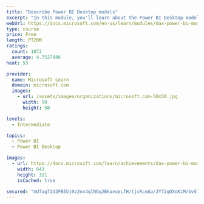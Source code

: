 ```yaml
---
title: "Describe Power BI Desktop models"
excerpt: "In this module, you'll learn about the Power BI Desktop model structure, star schema design basics, analytics queries, and report visual configuration. This module provides a strong foundation on which you can learn to optimize model designs and add model calculations."
webUrl: https://docs.microsoft.com/en-us/learn/modules/dax-power-bi-models/
type: course
price: Free
length: PT20M
ratings:
  count: 1072
  average: 4.7527986
heat: 53

provider:
  name: Microsoft Learn
  domain: microsoft.com
  images:
    - url: /assets/images/organizations/microsoft.com-50x50.jpg
      width: 50
      height: 50

levels:
  - Intermediate

topics:
  - Power BI
  - Power BI Desktop

images:
  - url: https://docs.microsoft.com/learn/achievements/dax-power-bi-models-social.png
    width: 643
    height: 321
    isCached: true

secured: "mU7aq71d2FB5bj0z2nx4qlNGqJBkavueLfH/tjcRceAo/JY72qOXoKiM/bvS76SgE3dwyGwuGsEhkoxE28AP1CcA16vFJVIQdJIYUHEFljePrJrxez6w4ZWOn8paHbLKQRolV/+2yLF8vLYxLZEaORtsJhjrIB9fbQfOMfEGlqhSSCFHmm6kxIYJoqBTkNdtVxj3ly/ys4/YL96GfG3PqpMdQpeiesQ5J57xyw+HvRW6wx9DiNBnbidwXlrTqkXxb6Izky0FjkosFwlsYTk2jNWOLSiz4H3xBbCcx8IJJPKcqyAg22w0dYAwZPIlhblNkuNH4S2hK3DlVHhynXXluGtR6m1L3S/UXKqp8CsqPhpCwPACCbyY76O8tHwzhwhbMOZZTVLsFoiPC3o80TjR46wmZHf+Wgvnt/X4z4K+MPk=;RI5RM8uDb8k6j7O2ZtT6KQ=="
---
```


